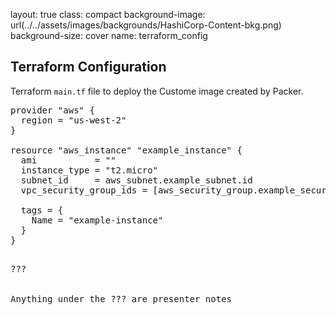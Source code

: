 layout: true
class: compact
background-image: url(../../assets/images/backgrounds/HashiCorp-Content-bkg.png)
background-size: cover
name: terraform_config

##  Terraform Configuration

Terraform `main.tf` file to deploy the Custome image created by Packer.

<pre>
provider "aws" {
  region = "us-west-2"
}

resource "aws_instance" "example_instance" {
  ami           = "<ami-id>"
  instance_type = "t2.micro"
  subnet_id     = aws_subnet.example_subnet.id
  vpc_security_group_ids = [aws_security_group.example_security_group.id]

  tags = {
    Name = "example-instance"
  }
}
<pre>

???

<!-- Presenter notes go here -->
Anything under the ??? are presenter notes


